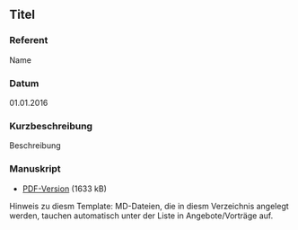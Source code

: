 ## Titel

### Referent
Name

### Datum
01.01.2016

### Kurzbeschreibung
Beschreibung

### Manuskript
          
* [PDF-Version](/download/dateinmae.pdf) (1633 kB)

Hinweis zu diesm Template: MD-Dateien, die in diesm Verzeichnis 
angelegt werden, tauchen automatisch unter der Liste in Angebote/Vorträge auf.

